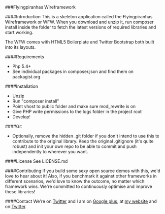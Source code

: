 ###Flyingpiranhas Wireframework

####Introduction
This is a skeleton application called the Flyingpiranhas Wireframework or WFW. When you download and unzip it, run composer install inside the folder to fetch the latest versions of required libraries and start working.

The WFW comes with HTML5 Boilerplate and Twitter Bootstrap both built into its layouts.

####Requirements
- Php 5.4+
- See individual packages in composer.json and find them on packagist.org

####Installation
- Unzip
- Run "composer install"
- Point vhost to public folder and make sure mod_rewrite is on
- Give PHP write permissions to the logs folder in the project root
- Develop!

####Git
- Optionally, remove the hidden .git folder if you don't intend to use this to contribute to the original library. Keep the original .gitignore (it's quite robust) and init your own repo to be able to commit and push independently to wherever you want.

####License
See LICENSE.md

####Contributing
If you build some sexy open source demos with this, we'd love to hear about it! Also, if you benchmark it against other frameworks in different scenarios, we'd love to know the outcome, no matter which framework wins. We're committed to continuously optimise and improve these libraries!

####Contact
We're on [Twitter](http://www.twitter.com/wireframework) and I am on [Google plus](http://www.gplus.to/Swader), at [my website](http://www.bitfalls.com) and on [Twitter](http://www.twitter.com/bitfalls).
